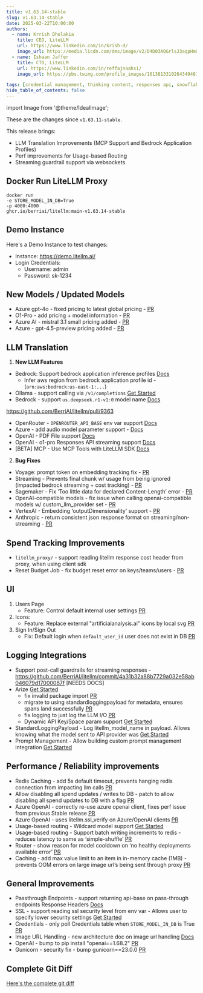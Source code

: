```yaml
---
title: v1.63.14-stable
slug: v1.63.14-stable
date: 2025-03-22T10:00:00
authors:
  - name: Krrish Dholakia
    title: CEO, LiteLLM
    url: https://www.linkedin.com/in/krish-d/
    image_url: https://media.licdn.com/dms/image/v2/D4D03AQGrlsJ3aqpHmQ/profile-displayphoto-shrink_400_400/B4DZSAzgP7HYAg-/0/1737327772964?e=1743638400&v=beta&t=39KOXMUFedvukiWWVPHf3qI45fuQD7lNglICwN31DrI
  - name: Ishaan Jaffer
    title: CTO, LiteLLM
    url: https://www.linkedin.com/in/reffajnaahsi/
    image_url: https://pbs.twimg.com/profile_images/1613813310264340481/lz54oEiB_400x400.jpg

tags: [credential management, thinking content, responses api, snowflake]
hide_table_of_contents: false
---
```


import Image from '@theme/IdealImage';

These are the changes since `v1.63.11-stable`.

This release brings:
- LLM Translation Improvements (MCP Support and Bedrock Application Profiles)
- Perf improvements for Usage-based Routing
- Streaming guardrail support via websockets

## Docker Run LiteLLM Proxy

```
docker run
-e STORE_MODEL_IN_DB=True
-p 4000:4000
ghcr.io/berriai/litellm:main-v1.63.14-stable
```

## Demo Instance

Here's a Demo Instance to test changes:
- Instance: https://demo.litellm.ai/
- Login Credentials:
    - Username: admin
    - Password: sk-1234



## New Models / Updated Models

- Azure gpt-4o - fixed pricing to latest global pricing - [PR](https://github.com/BerriAI/litellm/pull/9361)
- O1-Pro - add pricing + model information - [PR](https://github.com/BerriAI/litellm/pull/9397)
- Azure AI - mistral 3.1 small pricing added - [PR](https://github.com/BerriAI/litellm/pull/9453)
- Azure - gpt-4.5-preview pricing added - [PR](https://github.com/BerriAI/litellm/pull/9453)



## LLM Translation

1. **New LLM Features**

- Bedrock: Support bedrock application inference profiles [Docs](https://docs.litellm.ai/docs/providers/bedrock#bedrock-application-inference-profile)
   - Infer aws region from bedrock application profile id - (`arn:aws:bedrock:us-east-1:...`)
- Ollama - support calling via `/v1/completions` [Get Started](../../docs/providers/ollama#using-ollama-fim-on-v1completions)
- Bedrock - support `us.deepseek.r1-v1:0` model name [Docs](../../docs/providers/bedrock#supported-aws-bedrock-models)

https://github.com/BerriAI/litellm/pull/9363
- OpenRouter - `OPENROUTER_API_BASE` env var support [Docs](../../docs/providers/openrouter.md)
- Azure - add audio model parameter support - [Docs](../../docs/providers/azure#azure-audio-model)
- OpenAI - PDF File support [Docs](../../docs/completion/document_understanding#openai-file-message-type)
- OpenAI - o1-pro Responses API streaming support [Docs](../../docs/response_api.md#streaming)
- [BETA] MCP - Use MCP Tools with LiteLLM SDK [Docs](../../docs/mcp)

2. **Bug Fixes**

- Voyage: prompt token on embedding tracking fix - [PR](https://github.com/BerriAI/litellm/commit/56d3e75b330c3c3862dc6e1c51c1210e48f1068e)
- Streaming - Prevents final chunk w/ usage from being ignored (impacted bedrock streaming + cost tracking) - [PR](https://github.com/BerriAI/litellm/commit/dd2c980d5bb9e1a3b125e364c5d841751e67c96d)
- Sagemaker - Fix ‘Too little data for declared Content-Length’ error - [PR](https://github.com/BerriAI/litellm/pull/9326)
- OpenAI-compatible models - fix issue when calling openai-compatible models w/ custom_llm_provider set - [PR](https://github.com/BerriAI/litellm/pull/9355)
- VertexAI - Embedding ‘outputDimensionality’ support - [PR](https://github.com/BerriAI/litellm/commit/437dbe724620675295f298164a076cbd8019d304)
- Anthropic - return consistent json response format on streaming/non-streaming - [PR](https://github.com/BerriAI/litellm/pull/9437)

## Spend Tracking Improvements

- `litellm_proxy/` - support reading litellm response cost header from proxy, when using client sdk 
- Reset Budget Job - fix budget reset error on keys/teams/users - [PR](https://github.com/BerriAI/litellm/pull/9329)

## UI

1. Users Page
   - Feature: Control default internal user settings [PR](https://github.com/BerriAI/litellm/pull/9374)
2. Icons:
   - Feature: Replace external "artificialanalysis.ai" icons by local svg [PR](https://github.com/BerriAI/litellm/pull/9374)
3. Sign In/Sign Out
   - Fix: Default login when `default_user_id` user does not exist in DB [PR](https://github.com/BerriAI/litellm/pull/9395)


## Logging Integrations

- Support post-call guardrails for streaming responses - https://github.com/BerriAI/litellm/commit/4a31b32a88b7729a032e58ab046079d17000087f [NEEDS DOCS] 
- Arize [Get Started](../../docs/observability/arize_integration)
   - fix invalid package import [PR](https://github.com/BerriAI/litellm/pull/9338)
   - migrate to using standardloggingpayload for metadata, ensures spans land successfully [PR](https://github.com/BerriAI/litellm/pull/9338)
   - fix logging to just log the LLM I/O [PR](https://github.com/BerriAI/litellm/pull/9353)
   - Dynamic API Key/Space param support [Get Started](../../docs/observability/arize_integration#pass-arize-spacekey-per-request)
- StandardLoggingPayload - Log litellm_model_name in payload. Allows knowing what the model sent to API provider was [Get Started](../../docs/proxy/logging_spec#standardlogginghiddenparams)
- Prompt Management - Allow building custom prompt management integration [Get Started](../../docs/proxy/custom_prompt_management.md)

## Performance / Reliability improvements

- Redis Caching - add 5s default timeout, prevents hanging redis connection from impacting llm calls [PR](https://github.com/BerriAI/litellm/commit/db92956ae33ed4c4e3233d7e1b0c7229817159bf)
- Allow disabling all spend updates / writes to DB - patch to allow disabling all spend updates to DB with a flag [PR](https://github.com/BerriAI/litellm/pull/9331)
- Azure OpenAI - correctly re-use azure openai client, fixes perf issue from previous Stable release [PR](https://github.com/BerriAI/litellm/commit/f2026ef907c06d94440930917add71314b901413)
- Azure OpenAI - uses litellm.ssl_verify on Azure/OpenAI clients [PR](https://github.com/BerriAI/litellm/commit/f2026ef907c06d94440930917add71314b901413)
- Usage-based routing - Wildcard model support [Get Started](../../docs/proxy/usage_based_routing#wildcard-model-support)
- Usage-based routing - Support batch writing increments to redis - reduces latency to same as ‘simple-shuffle’ [PR](https://github.com/BerriAI/litellm/pull/9357)
- Router - show reason for model cooldown on ‘no healthy deployments available error’ [PR](https://github.com/BerriAI/litellm/pull/9438)
- Caching - add max value limit to an item in in-memory cache (1MB) - prevents OOM errors on large image url’s being sent through proxy [PR](https://github.com/BerriAI/litellm/pull/9448)


## General Improvements

- Passthrough Endpoints - support returning api-base on pass-through endpoints Response Headers [Docs](../../docs/proxy/response_headers#litellm-specific-headers)
- SSL - support reading ssl security level from env var - Allows user to specify lower security settings [Get Started](../../docs/guides/security_settings)
- Credentials - only poll Credentials table when `STORE_MODEL_IN_DB` is True [PR](https://github.com/BerriAI/litellm/pull/9376)
- Image URL Handling - new architecture doc on image url handling [Docs](../../docs/proxy/image_handling)
- OpenAI - bump to pip install "openai==1.68.2" [PR](https://github.com/BerriAI/litellm/commit/e85e3bc52a9de86ad85c3dbb12d87664ee567a5a)
- Gunicorn - security fix - bump gunicorn==23.0.0 [PR](https://github.com/BerriAI/litellm/commit/7e9fc92f5c7fea1e7294171cd3859d55384166eb)


## Complete Git Diff

[Here's the complete git diff](https://github.com/BerriAI/litellm/compare/v1.63.11-stable...v1.63.14.rc)
